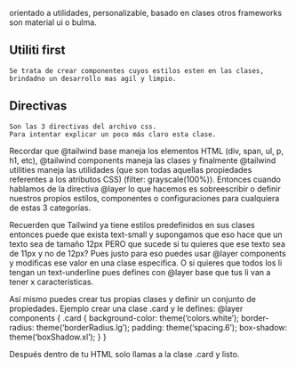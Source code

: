 orientado a utilidades, personalizable, basado en clases
otros frameworks son material ui o bulma. 
## Utiliti first
    Se trata de crear componentes cuyos estilos esten en las clases, brindadno un desarrollo mas agil y limpio.
## Directivas
    Son las 3 directivas del archivo css. 
    Para intentar explicar un poco más claro esta clase.

Recordar que @tailwind base maneja los elementos HTML (div, span, ul, p, h1, etc), @tailwind components maneja las clases y finalmente @tailwind utilities maneja las utilidades (que son todas aquellas propiedades referentes a los atributos CSS) (filter: grayscale(100%)).
Entonces cuando hablamos de la directiva @layer lo que hacemos es sobreescribir o definir nuestros propios estilos, componentes o configuraciones para cualquiera de estas 3 categorías.

Recuerden que Tailwind ya tiene estilos predefinidos en sus clases entonces puede que exista text-small y supongamos que eso hace que un texto sea de tamaño 12px PERO que sucede si tu quieres que ese texto sea de 11px y no de 12px?
Pues justo para eso puedes usar @layer components y modificas ese valor en una clase especifica. O si quieres que todos los li tengan un text-underline pues defines con @layer base que tus li van a tener x características.

Así mismo puedes crear tus propias clases y definir un conjunto de propiedades.
Ejemplo crear una clase .card y le defines:
@layer components {
.card {
background-color: theme(‘colors.white’);
border-radius: theme(‘borderRadius.lg’);
padding: theme(‘spacing.6’);
box-shadow: theme(‘boxShadow.xl’);
}
}

Después dentro de tu HTML solo llamas a la clase .card y listo.